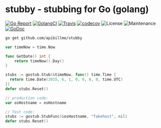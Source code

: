 # stubby - stubbing for Go (golang)

[![Go Report](https://goreportcard.com/badge/github.com/apibillme/stubby)](https://goreportcard.com/report/github.com/apibillme/stubby) [![GolangCI](https://golangci.com/badges/github.com/apibillme/stubby.svg)](https://golangci.com/r/github.com/apibillme/stubby) [![Travis](https://travis-ci.org/apibillme/stubby.svg?branch=master)](https://travis-ci.org/apibillme/stubby#) [![codecov](https://codecov.io/gh/apibillme/stubby/branch/master/graph/badge.svg)](https://codecov.io/gh/apibillme/stubby) ![License](https://img.shields.io/github/license/apibillme/stubby.svg) ![Maintenance](https://img.shields.io/maintenance/yes/2018.svg) [![GoDoc](https://godoc.org/github.com/apibillme/stubby?status.svg)](https://godoc.org/github.com/apibillme/stubby)


```bash
go get github.com/apibillme/stubby
```

```go
var timeNow = time.Now

func GetDate() int {
	return timeNow().Day()
}

stubs := gostub.Stub(&timeNow, func() time.Time {
  return time.Date(2015, 6, 1, 0, 0, 0, 0, time.UTC)
})
defer stubs.Reset()
```

```go
// production code:
var osHostname = osHostname

// Test code:
stubs := gostub.StubFunc(&osHostname, "fakehost", nil)
defer stubs.Reset()
```
